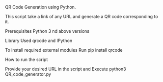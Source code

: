 QR Code Generation using Python.


This script take a link of any URL and generate a QR code corresponding to it.

Prerequisites
Python 3 nd above versions

Library Used
qrcode and IPython

To install required external modules
Run pip install qrcode


How to run the script  

Provide your desired URL in the script and
Execute python3 QR_code_generator.py

